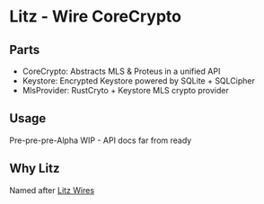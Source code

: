 # Litz - Wire CoreCrypto

## Parts

* CoreCrypto: Abstracts MLS & Proteus in a unified API
* Keystore: Encrypted Keystore powered by SQLite + SQLCipher
* MlsProvider: RustCryto + Keystore MLS crypto provider

## Usage

Pre-pre-pre-Alpha WIP - API docs far from ready

## Why Litz

Named after [Litz Wires](https://en.wikipedia.org/wiki/Litz_wire)
